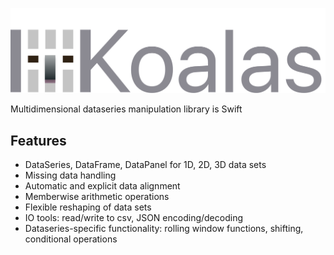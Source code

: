 <p align="center">
  <img src="logo.svg?raw=true" alt="Sublime's custom image"/>
</p>

Multidimensional dataseries manipulation library is Swift

## Features

- DataSeries, DataFrame, DataPanel for 1D, 2D, 3D data sets
- Missing data handling
- Automatic and explicit data alignment
- Memberwise arithmetic operations
- Flexible reshaping of data sets
- IO tools: read/write to csv, JSON encoding/decoding
- Dataseries-specific functionality: rolling window functions, shifting, conditional operations
